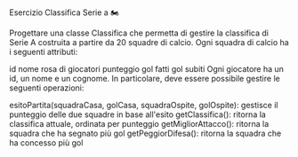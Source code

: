 Esercizio Classifica Serie a 🏍

Progettare una classe Classifica che permetta di gestire la classifica di Serie A costruita a partire da 20 squadre di calcio. Ogni squadra di calcio ha i seguenti attributi:

id
nome
rosa di giocatori
punteggio
gol fatti
gol subiti
Ogni giocatore ha un id, un nome e un cognome. In particolare, deve essere possibile gestire le seguenti operazioni:

esitoPartita(squadraCasa, golCasa, squadraOspite, golOspite): gestisce il punteggio delle due squadre in base all'esito
getClassifica(): ritorna la classifica attuale, ordinata per punteggio
getMigliorAttacco(): ritorna la squadra che ha segnato più gol
getPeggiorDifesa(): ritorna la squadra che ha concesso più gol